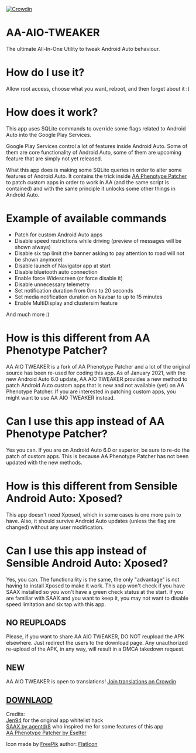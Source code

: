 [![Crowdin](https://badges.crowdin.net/aa-aio-tweaker/localized.svg)](https://crowdin.com/project/aa-aio-tweaker)
# AA-AIO-TWEAKER

The ultimate All-In-One Utility to tweak Android Auto behaviour.

# How do I use it?

Allow root access, choose what you want, reboot, and then forget about it :)

# How does it work?

This app uses SQLite commands to override some flags related to Android Auto into the Google Play Services. 

Google Play Services control a lot of features inside Android Auto. Some of them are core functionality of Android Auto, some of them are upcoming feature that are simply not yet released.

What this app does is making some SQLite queries in order to alter some features of Android Auto. It contains the trick inside [AA Phenotype Patcher](https://github.com/Eselter/AA-Phenotype-Patcher) to patch custom apps in order to work in AA (and the same script is contained) and with the same principle it unlocks some other things in Android Auto.

# Example of available commands

- Patch for custom Android Auto apps
- Disable speed restrictions while driving (preview of messages will be shown always)
- Disable six tap limit (the banner asking to pay attention to road will not be shown anymore)
- Disable launch of Navigator app at start
- Disable bluetooth auto connection
- Enable force Widescreen (or force disable it)
- Disable unnecessary telemetry
- Set notification duration from 0ms to 20 seconds
- Set media notification duration on Navbar to up to 15 minutes
- Enable MultiDisplay and clustersim feature

And much more :)

# How is this different from AA Phenotype Patcher?

AA AIO TWEAKER is a fork of AA Phenotype Patcher and a lot of the original source has been re-used for coding this app. As of January 2021, with the new Android Auto 6.0 update, AA AIO TWEAKER provides a new method to patch Android Auto custom apps that is new and not available (yet) on AA Phenotype Patcher. If you are interested in patching custom apps, you might want to use AA AIO TWEAKER instead.

# Can I use this app instead of AA Phenotype Patcher?

Yes you can. If you are on Android Auto 6.0 or superior, be sure to re-do the patch of custom apps. This is because AA Phenotype Patcher has not been updated with the new methods.

# How is this different from Sensible Android Auto: Xposed?

This app doesn't need Xposed, which in some cases is one more pain to have. Also, it should survive Android Auto updates (unless the flag are changed) without any user modification.

# Can I use this app instead of Sensible Android Auto: Xposed?

Yes, you can. The functionaility is the same, the only "advantage" is not having to install Xposed to make it work. This app won't check if you have SAAX installed so you won't have a green check status at the start. If you are familiar with SAAX and you want to keep it, you may not want to disable speed limitation and six tap with this app.


## NO REUPLOADS

Please, if you want to share AA AIO TWEAKER, DO NOT reupload the APK elsewhere. Just redirect the users to the download page. Any unauthorized re-upload of the APK, in any way, will result in a DMCA takedown request. 

## NEW

AA AIO TWEAKER is open to translations! [Join translations on Crowdin](https://crwd.in/aa-aio-tweaker)


## [DOWNLAOD](https://github.com/shmykelsa/AA-Tweaker/releases)

Credits:<br>
[Jen94](https://github.com/jen94) for the original app whitelist hack <br>
[SAAX by agentdr8](https://gitlab.com/agentdr8/saax) who inspired me for some features of this app <br>
[AA Phenotype Patcher by Eselter](https://github.com/Eselter/AA-Phenotype-Patcher) <br>

Icon made by [FreePik](http://www.freepik.com/) author: [FlatIcon](https://www.flaticon.com/)
